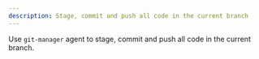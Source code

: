 ```yaml
---
description: Stage, commit and push all code in the current branch
---
```

Use `git-manager` agent to stage, commit and push all code in the current branch.